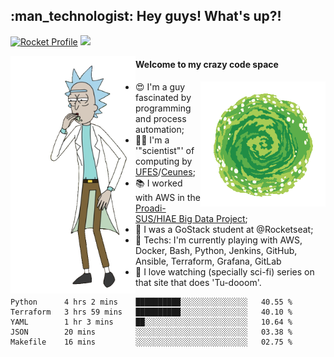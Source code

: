 
<h2> :man_technologist: Hey guys! What's up?!</h2>
                                                                         
[![Rocket Profile](https://img.shields.io/static/v1?label=Rocketseat&message=Profile&colorA=purple&color=black&logo=Rocket&logoColor=white)](https://app.rocketseat.com.br/me/elyabe)
<a href="https://www.linkedin.com/in/elyabe/"><img src="https://img.shields.io/badge/LinkedIn-informational?logo=linkedin"/></a>

<img align='left' src="https://raw.githubusercontent.com/Elyabe/Elyabe/master/images/rick-dancing.gif" width='200'>

                       
#### Welcome to my crazy code space 
<img align='right' src="https://raw.githubusercontent.com/Elyabe/elyabe/master/images/portal-3.gif" width='200'>

- :heart_eyes: I'm a guy fascinated by programming and process automation; 
- :office_worker: I'm a '"scientist"' of computing by [UFES](http://ufes.br)/[Ceunes](http://ceunes.ufes.br);
- :books: I worked with AWS in the [Proadi-SUS/HIAE Big Data Project](https://hospitais.proadi-sus.org.br/projetos/24/big-data);
- :rocket: I was a GoStack student at @Rocketseat;
- :green_heart: Techs: I'm currently playing with AWS, Docker, Bash, Python, Jenkins, GitHub, Ansible, Terraform, Grafana, GitLab
- :movie_camera: I love watching (specially sci-fi) series on that site that does 'Tu-dooom'.

<!--START_SECTION:waka-->
```text
Python      4 hrs 2 mins    ██████████░░░░░░░░░░░░░░░   40.55 % 
Terraform   3 hrs 59 mins   ██████████░░░░░░░░░░░░░░░   40.10 % 
YAML        1 hr 3 mins     ██░░░░░░░░░░░░░░░░░░░░░░░   10.64 % 
JSON        20 mins         ░░░░░░░░░░░░░░░░░░░░░░░░░   03.38 % 
Makefile    16 mins         ░░░░░░░░░░░░░░░░░░░░░░░░░   02.75 %
```
<!--END_SECTION:waka-->
